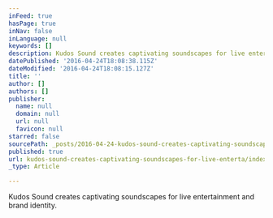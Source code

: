 ```yaml
---
inFeed: true
hasPage: true
inNav: false
inLanguage: null
keywords: []
description: Kudos Sound creates captivating soundscapes for live entertainment and brand identity.
datePublished: '2016-04-24T18:08:38.115Z'
dateModified: '2016-04-24T18:08:15.127Z'
title: ''
author: []
authors: []
publisher:
  name: null
  domain: null
  url: null
  favicon: null
starred: false
sourcePath: _posts/2016-04-24-kudos-sound-creates-captivating-soundscapes-for-live-enterta.md
published: true
url: kudos-sound-creates-captivating-soundscapes-for-live-enterta/index.html
_type: Article

---
```

Kudos Sound creates captivating soundscapes for live entertainment and brand identity.